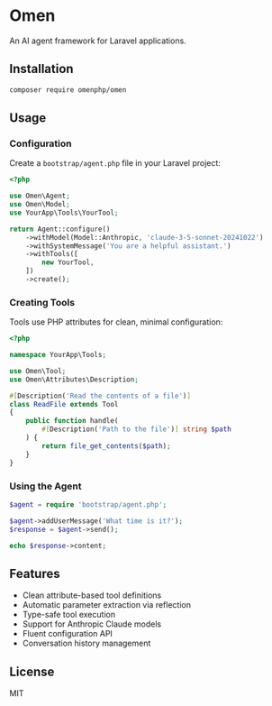 # Omen

An AI agent framework for Laravel applications.

## Installation

```bash
composer require omenphp/omen
```

## Usage

### Configuration

Create a `bootstrap/agent.php` file in your Laravel project:

```php
<?php

use Omen\Agent;
use Omen\Model;
use YourApp\Tools\YourTool;

return Agent::configure()
    ->withModel(Model::Anthropic, 'claude-3-5-sonnet-20241022')
    ->withSystemMessage('You are a helpful assistant.')
    ->withTools([
        new YourTool,
    ])
    ->create();
```

### Creating Tools

Tools use PHP attributes for clean, minimal configuration:

```php
<?php

namespace YourApp\Tools;

use Omen\Tool;
use Omen\Attributes\Description;

#[Description('Read the contents of a file')]
class ReadFile extends Tool
{
    public function handle(
        #[Description('Path to the file')] string $path
    ) {
        return file_get_contents($path);
    }
}
```

### Using the Agent

```php
$agent = require 'bootstrap/agent.php';

$agent->addUserMessage('What time is it?');
$response = $agent->send();

echo $response->content;
```

## Features

- Clean attribute-based tool definitions
- Automatic parameter extraction via reflection
- Type-safe tool execution
- Support for Anthropic Claude models
- Fluent configuration API
- Conversation history management

## License

MIT